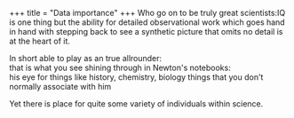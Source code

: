 +++
title = "Data importance"
+++
Who go on to be truly great scientists:IQ is one thing but the ability for detailed observational work which goes hand in hand with stepping back to see a synthetic picture that omits no detail is at the heart of it. 

In short able to play as an true allrounder:  
that is what you see shining through in Newton's notebooks:  
his eye for things like history, chemistry, biology things that you don't normally associate with him 

Yet there is place for quite some variety of individuals within science.
